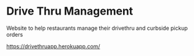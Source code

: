# Drive Thru Management

Website to help restaurants manage their drivethru and curbside pickup orders

https://drivethruapp.herokuapp.com/
